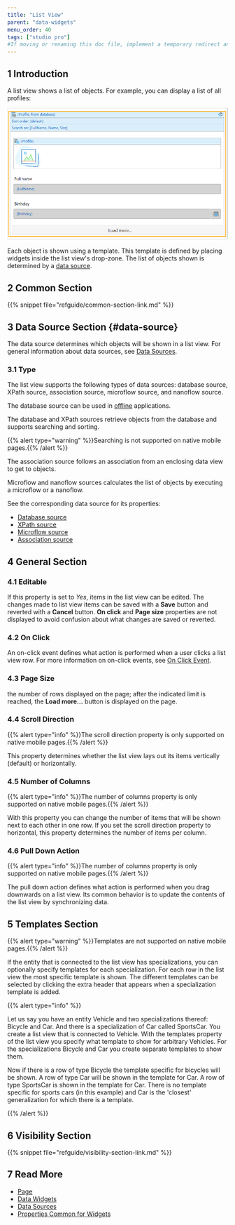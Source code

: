 ```yaml
---
title: "List View"
parent: "data-widgets"
menu_order: 40
tags: ["studio pro"]
#If moving or renaming this doc file, implement a temporary redirect and let the respective team know they should update the URL in the product. See Mapping to Products for more details.
---
```


## 1 Introduction

A list view shows a list of objects. For example, you can display a list of all profiles:

![](attachments/data-widgets/list-view-example-profile.png) 

Each object is shown using a template. This template is defined by placing widgets inside the list view's drop-zone. The list of objects shown is determined by a [data source](#data-source).

## 2 Common Section

{{% snippet file="refguide/common-section-link.md" %}}

## 3 Data Source Section {#data-source}

The data source determines which objects will be shown in a list view. For general information about data sources, see [Data Sources](data-sources).

### 3.1 Type

The list view supports the following types of data sources: database source, XPath source, association source, microflow source, and nanoflow source. 

The database source can be used in [offline](offline-first) applications. 

The database and XPath sources retrieve objects from the database and supports searching and sorting. 

{{% alert type="warning" %}}Searching is not supported on native mobile pages.{{% /alert %}}

The association source follows an association from an enclosing data view to get to objects. 

Microflow and nanoflow sources calculates the list of objects by executing a microflow or a nanoflow.

See the corresponding data source for its properties:

* [Database source](database-source)
* [XPath source](xpath-source)
* [Microflow source](microflow-source)
* [Association source](association-source)

## 4 General Section

### 4.1 Editable

If this property is set to *Yes*, items in the list view can be edited. The changes made to list view items can be saved with a **Save** button and reverted with a **Cancel** button. **On click** and **Page size** properties are not displayed to avoid confusion about what changes are saved or reverted.

### 4.2 On Click 

An on-click event defines what action is performed when a user clicks a list view row. For more information on on-click events, see [On Click Event](on-click-event). 

### 4.3 Page Size

the number of rows displayed on the page; after the indicated limit is reached, the **Load more...** button is displayed on the page.

### 4.4 Scroll Direction

{{% alert type="info" %}}The scroll direction property is only supported on native mobile pages.{{% /alert %}}

This property determines whether the list view lays out its items vertically (default) or horizontally.

### 4.5 Number of Columns

{{% alert type="info" %}}The number of columns property is only supported on native mobile pages.{{% /alert %}}

With this property you can change the number of items that will be shown next to each other in one row.
If you set the scroll direction property to horizontal, this property determines the number of items per column.

### 4.6 Pull Down Action

{{% alert type="info" %}}The number of columns property is only supported on native mobile pages.{{% /alert %}}

The pull down action defines what action is performed when you drag downwards on a list view.
Its common behavior is to update the contents of the list view by synchronizing data.

## 5 Templates Section

{{% alert type="warning" %}}Templates are not supported on native mobile pages.{{% /alert %}}

If the entity that is connected to the list view has specializations, you can optionally specify templates for each specialization. For each row in the list view the most specific template is shown. The different templates can be selected by clicking the extra header that appears when a specialization template is added.

{{% alert type="info" %}}

Let us say you have an entity Vehicle and two specializations thereof: Bicycle and Car. And there is a specialization of Car called SportsCar. You create a list view that is connected to Vehicle. With the templates property of the list view you specify what template to show for arbitrary Vehicles. For the specializations Bicycle and Car you create separate templates to show them.

Now if there is a row of type Bicycle the template specific for bicycles will be shown. A row of type Car will be shown in the template for Car. A row of type SportsCar is shown in the template for Car. There is no template specific for sports cars (in this example) and Car is the 'closest' generalization for which there is a template.

{{% /alert %}}

## 6 Visibility Section

{{% snippet file="refguide/visibility-section-link.md" %}}

## 7 Read More

* [Page](page)
* [Data Widgets](data-widgets)
* [Data Sources](data-sources)
* [Properties Common for Widgets](common-widget-properties)